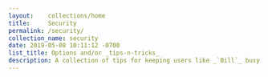 ```yaml
---
layout:    collections/home
title:     Security
permalink: /security/
collection_name: security
date: 2019-05-08 10:11:12 -0700
list_title: Options and/or _tips-n-tricks_
description: A collection of tips for keeping users like _`Bill`_ busy.
---
```

